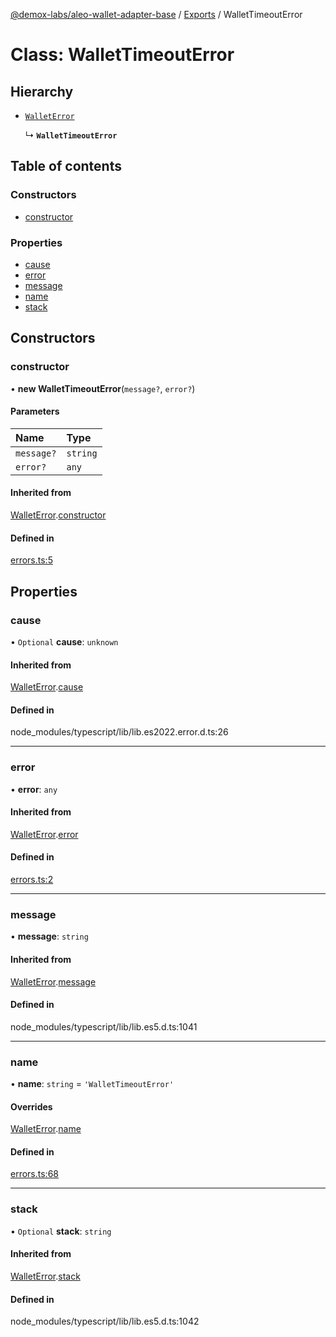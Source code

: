 [@demox-labs/aleo-wallet-adapter-base](../README.md) / [Exports](../modules.md) / WalletTimeoutError

# Class: WalletTimeoutError

## Hierarchy

- [`WalletError`](WalletError.md)

  ↳ **`WalletTimeoutError`**

## Table of contents

### Constructors

- [constructor](WalletTimeoutError.md#constructor)

### Properties

- [cause](WalletTimeoutError.md#cause)
- [error](WalletTimeoutError.md#error)
- [message](WalletTimeoutError.md#message)
- [name](WalletTimeoutError.md#name)
- [stack](WalletTimeoutError.md#stack)

## Constructors

### constructor

• **new WalletTimeoutError**(`message?`, `error?`)

#### Parameters

| Name | Type |
| :------ | :------ |
| `message?` | `string` |
| `error?` | `any` |

#### Inherited from

[WalletError](WalletError.md).[constructor](WalletError.md#constructor)

#### Defined in

[errors.ts:5](https://github.com/demox-labs/aleo-wallet-adapter/blob/aa97381/packages/core/base/errors.ts#L5)

## Properties

### cause

• `Optional` **cause**: `unknown`

#### Inherited from

[WalletError](WalletError.md).[cause](WalletError.md#cause)

#### Defined in

node_modules/typescript/lib/lib.es2022.error.d.ts:26

___

### error

• **error**: `any`

#### Inherited from

[WalletError](WalletError.md).[error](WalletError.md#error)

#### Defined in

[errors.ts:2](https://github.com/demox-labs/aleo-wallet-adapter/blob/aa97381/packages/core/base/errors.ts#L2)

___

### message

• **message**: `string`

#### Inherited from

[WalletError](WalletError.md).[message](WalletError.md#message)

#### Defined in

node_modules/typescript/lib/lib.es5.d.ts:1041

___

### name

• **name**: `string` = `'WalletTimeoutError'`

#### Overrides

[WalletError](WalletError.md).[name](WalletError.md#name)

#### Defined in

[errors.ts:68](https://github.com/demox-labs/aleo-wallet-adapter/blob/aa97381/packages/core/base/errors.ts#L68)

___

### stack

• `Optional` **stack**: `string`

#### Inherited from

[WalletError](WalletError.md).[stack](WalletError.md#stack)

#### Defined in

node_modules/typescript/lib/lib.es5.d.ts:1042
